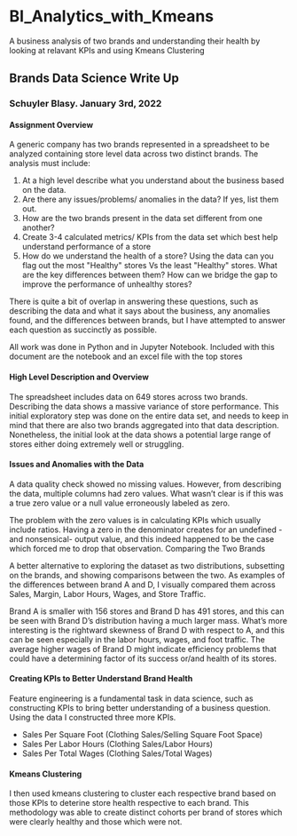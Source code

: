# BI_Analytics_with_Kmeans
A business analysis of two brands and understanding their health by looking at relavant KPIs and using Kmeans Clustering

## Brands Data Science Write Up
### Schuyler Blasy. January 3rd, 2022
#### Assignment Overview

A generic company has two brands represented in a spreadsheet to be analyzed containing store level data across two distinct brands. The analysis must include:
1) At a high level describe what you understand about the business based on the data.
2) Are there any issues/problems/ anomalies in the data? If yes, list them out.
3) How are the two brands present in the data set different from one another?
4) Create 3-4 calculated metrics/ KPIs from the data set which best help understand performance of a store
5) How do we understand the health of a store? Using the data can you flag out the most "Healthy" stores Vs the least "Healthy" stores. What are the key differences between them? How can we bridge the gap to improve the performance of unhealthy stores?

There is quite a bit of overlap in answering these questions, such as describing the data and what it says about the business, any anomalies found, and the differences between brands, but I have attempted to answer each question as succinctly as possible. 

All work was done in Python and in Jupyter Notebook. Included with this document are the notebook and an excel file with the top stores

#### High Level Description and Overview

The spreadsheet includes data on 649 stores across two brands. Describing the data shows a massive variance of store performance. This initial exploratory step was done on the entire data set, and needs to keep in mind that there are also two brands aggregated into that data description. Nonetheless, the initial look at the data shows a potential large range of stores either doing extremely well or struggling. 

#### Issues and Anomalies with the Data

A data quality check showed no missing values. However, from describing the data, multiple columns had zero values. What wasn’t clear is if this was a true zero value or a null value erroneously labeled as zero. 

The problem with the zero values is in calculating KPIs which usually include ratios. Having a zero in the denominator creates for an undefined -and nonsensical- output value, and this indeed happened to be the case which forced me to drop that observation.
Comparing the Two Brands

A better alternative to exploring the dataset as two distributions, subsetting on the brands, and showing comparisons between the two.  As examples of the differences between brand A and D, I visually compared them across Sales, Margin, Labor Hours, Wages, and Store Traffic. 

Brand A is smaller with 156 stores and Brand D has 491 stores, and this can be seen with Brand D’s distribution having a much larger mass. 
What’s more interesting is the rightward skewness of Brand D with respect to A, and this can be seen especially in the labor hours, wages, and foot traffic. The average higher wages of Brand D might indicate efficiency problems that could have a determining factor of its success or/and health of its stores. 

#### Creating KPIs to Better Understand Brand Health

Feature engineering is a fundamental task in data science, such as constructing KPIs to bring better understanding of a business question. Using the data I constructed three more KPIs.
* Sales Per Square Foot (Clothing Sales/Selling Square Foot Space)
* Sales Per Labor Hours (Clothing Sales/Labor Hours)
* Sales Per Total Wages (Clothing Sales/Total Wages)

#### Kmeans Clustering

I then used kmeans clustering to cluster each respective brand based on those KPIs to deterine store health respective to each brand. This methodology was able to create distinct cohorts per brand of stores which were clearly healthy and those which were not.
